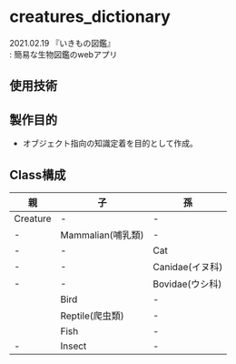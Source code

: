 # creatures_dictionary
2021.02.19 『いきもの図鑑』  
 : 簡易な生物図鑑のwebアプリ  


## 使用技術

## 製作目的
- オブジェクト指向の知識定着を目的として作成。
  
## Class構成
|親|子|孫|
|----|----|----|
|Creature|-|-|
|-|Mammalian(哺乳類)|-|
|-|-|Cat|
|-|-|Canidae(イヌ科) |
|-|-|Bovidae(ウシ科)|
||Bird|-|
||Reptile(爬虫類)|-|
||Fish|-|
|-|Insect|-|
